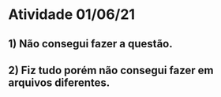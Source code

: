 # Atividade 01/06/21

## 1) Não consegui fazer a questão.

## 2) Fiz tudo porém não consegui fazer em arquivos diferentes.
